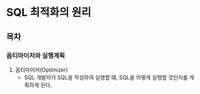 # SQL 최적화의 원리

## 목차

### 옵티마이저와 실행계획
1. 옵티마이저(Optimizer)
    - SQL 개발자가 SQL을 작성하여 실행할 떄, SQL을 어떻게 실행할 것인지를 계획하게 된다.
    